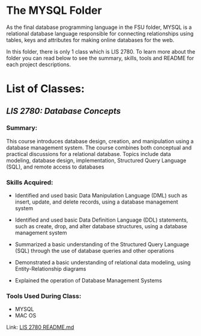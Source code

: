 # The MYSQL Folder
As the final database programming language in the FSU folder, MYSQL is a relational database language responsible for connecting relationships using tables, keys and attributes for making online databases for the web. 

In this folder, there is only 1 class which is LIS 2780. To learn more about the folder you can read below to see the summary, skills, tools and README for each project descriptions. 

# List of Classes: 
## <em>LIS 2780: Database Concepts </em>
### Summary: 
This course introduces database design, creation, and manipulation using a database management
system. The course combines both conceptual and practical discussions for a relational database.
Topics include data modeling, database design, implementation, Structured Query Language (SQL),
and remote access to databases

### Skills Acquired:  
- Identified and used basic Data Manipulation Language (DML) such as insert, update, and delete
records, using a database management system

- Identified and used basic Data Definition Language (DDL) statements, such as create, drop, and alter database structures, using a database management system

- Summarized a basic understanding of the Structured Query Language (SQL) through the use of
database queries and other operations

- Demonstrated a basic understanding of relational data modeling, using Entity-Relationship
diagrams

- Explained the operation of Database Management Systems

### Tools Used During Class: 
- MYSQL
- MAC OS

Link: [LIS 2780 README.md](LIS-2780/README.md "My LIS 2780 README file")